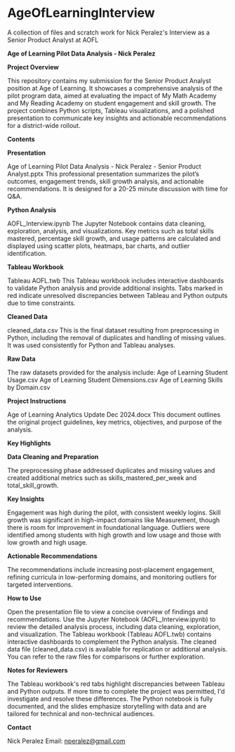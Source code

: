# AgeOfLearningInterview
A collection of files and scratch work for Nick Peralez's Interview as a Senior Product Analyst at AOFL

**Age of Learning Pilot Data Analysis - Nick Peralez**

**Project Overview**

This repository contains my submission for the Senior Product Analyst position at Age of Learning. It showcases a comprehensive analysis of the pilot program data, aimed at evaluating the impact of My Math Academy and My Reading Academy on student engagement and skill growth. The project combines Python scripts, Tableau visualizations, and a polished presentation to communicate key insights and actionable recommendations for a district-wide rollout.

**Contents**

**Presentation**

Age of Learning Pilot Data Analysis - Nick Peralez - Senior Product Analyst.pptx
This professional presentation summarizes the pilot’s outcomes, engagement trends, skill growth analysis, and actionable recommendations. It is designed for a 20-25 minute discussion with time for Q&A.

**Python Analysis**

AOFL_Interview.ipynb
The Jupyter Notebook contains data cleaning, exploration, analysis, and visualizations. Key metrics such as total skills mastered, percentage skill growth, and usage patterns are calculated and displayed using scatter plots, heatmaps, bar charts, and outlier identification.

**Tableau Workbook**

Tableau AOFL.twb
This Tableau workbook includes interactive dashboards to validate Python analysis and provide additional insights. Tabs marked in red indicate unresolved discrepancies between Tableau and Python outputs due to time constraints.

**Cleaned Data**

cleaned_data.csv
This is the final dataset resulting from preprocessing in Python, including the removal of duplicates and handling of missing values. It was used consistently for Python and Tableau analyses.

**Raw Data**

The raw datasets provided for the analysis include:
Age of Learning Student Usage.csv
Age of Learning Student Dimensions.csv
Age of Learning Skills by Domain.csv

**Project Instructions**

Age of Learning Analytics Update Dec 2024.docx
This document outlines the original project guidelines, key metrics, objectives, and purpose of the analysis.

**Key Highlights**

**Data Cleaning and Preparation**

The preprocessing phase addressed duplicates and missing values and created additional metrics such as skills_mastered_per_week and total_skill_growth.

**Key Insights**

Engagement was high during the pilot, with consistent weekly logins. Skill growth was significant in high-impact domains like Measurement, though there is room for improvement in foundational language. Outliers were identified among students with high growth and low usage and those with low growth and high usage.

**Actionable Recommendations**

The recommendations include increasing post-placement engagement, refining curricula in low-performing domains, and monitoring outliers for targeted interventions.

**How to Use**

Open the presentation file to view a concise overview of findings and recommendations. Use the Jupyter Notebook (AOFL_Interview.ipynb) to review the detailed analysis process, including data cleaning, exploration, and visualization. The Tableau workbook (Tableau AOFL.twb) contains interactive dashboards to complement the Python analysis. The cleaned data file (cleaned_data.csv) is available for replication or additional analysis. You can refer to the raw files for comparisons or further exploration.

**Notes for Reviewers**

The Tableau workbook's red tabs highlight discrepancies between Tableau and Python outputs. If more time to complete the project was permitted, I'd investigate and resolve these differences. The Python notebook is fully documented, and the slides emphasize storytelling with data and are tailored for technical and non-technical audiences.

**Contact**

Nick Peralez
Email: nperalez@gmail.com
